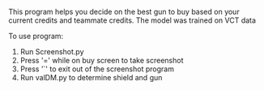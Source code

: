 This program helps you decide on the best gun to buy based on your current credits and teammate credits. The model was trained on VCT data

To use program:
1. Run Screenshot.py
2. Press '=' while on buy screen to take screenshot
3. Press '`' to exit out of the screenshot program
4. Run valDM.py to determine shield and gun

